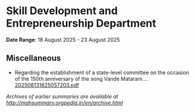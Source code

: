 # Skill Development and Entrepreneurship Department

**Date Range**: 18 August 2025 - 23 August 2025


## Miscellaneous
- Regarding the establishment of a state-level committee on the occasion of the 150th anniversary of the song Vande Mataram....\
  [202508131625057203.pdf](https://gr.maharashtra.gov.in/Site/Upload/Government%20Resolutions/English/202508131625057203.pdf)


*Archives of earlier summaries are available at http://mahsummary.orgpedia.in/en/archive.html*